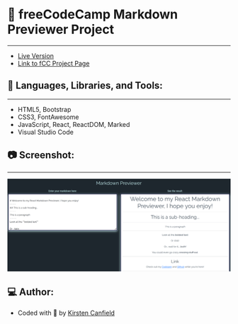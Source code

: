 # :notebook: freeCodeCamp Markdown Previewer Project
------
+ [Live Version](https://codepen.io/chillhumanoid/full/gOKNmwy)
+ [Link to fCC Project Page](https://www.freecodecamp.org/learn/front-end-development-libraries/front-end-development-libraries-projects/build-a-markdown-previewer)

## :wrench: Languages, Libraries, and Tools:
------
+ HTML5, Bootstrap
+ CSS3, FontAwesome
+ JavaScript, React, ReactDOM, Marked
+ Visual Studio Code

## :camera: Screenshot:
------
![Project Preview](https://github.com/ChillHumanoid/fCC-Markdown-Previewer/blob/main/project-preview.png)

## :computer: Author:
+ Coded with :blue_heart: by [Kirsten Canfield](https://github.com/ChillHumanoid)

 
